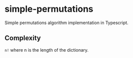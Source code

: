 # simple-permutations
Simple permutations algorithm implementation in Typescript.

## Complexity
`n!` where n is the length of the dictionary.
